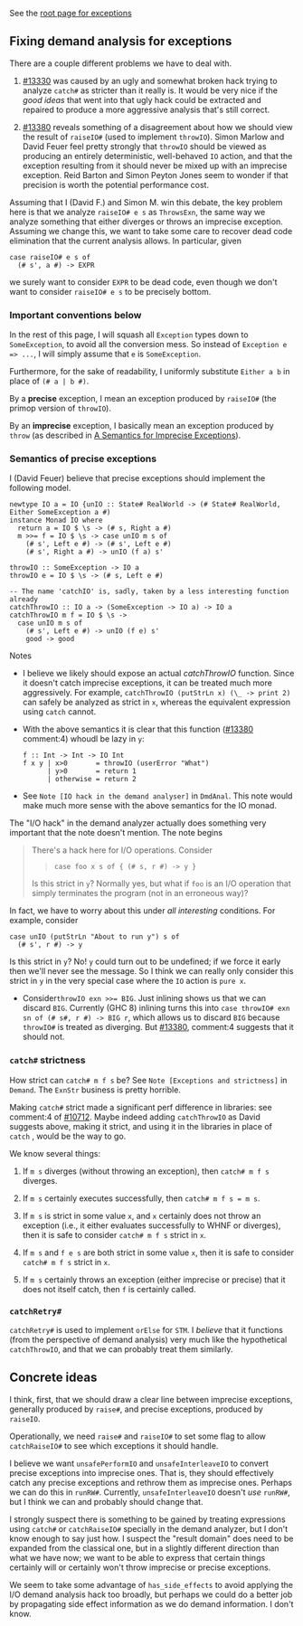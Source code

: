 
See the [root page for exceptions](exceptions)


## Fixing demand analysis for exceptions



There are a couple different problems we have to deal with.


1. [\#13330](https://gitlab.staging.haskell.org/ghc/ghc/issues/13330) was caused by an ugly and somewhat broken hack trying to analyze `catch#` as stricter than it really is. It would be very nice if the *good ideas* that went into that ugly hack could be extracted and repaired to produce a more aggressive analysis that's still correct.

1. [\#13380](https://gitlab.staging.haskell.org/ghc/ghc/issues/13380) reveals something of a disagreement about how we should view the result of `raiseIO#` (used to implement `throwIO`). Simon Marlow and David Feuer feel pretty strongly that `throwIO` should be viewed as producing an entirely deterministic, well-behaved `IO` action, and that the exception resulting from it should never be mixed up with an imprecise exception. Reid Barton and Simon Peyton Jones seem to wonder if that precision is worth the potential performance cost.


Assuming that I (David F.) and Simon M. win this debate, the key problem here is that we analyze `raiseIO# e s` as `ThrowsExn`, the same way we analyze something that either diverges or throws an imprecise exception. Assuming we change this, we want to take some care to recover dead code elimination that the current analysis allows. In particular, given


```
case raiseIO# e s of
  (# s', a #) -> EXPR
```


we surely want to consider `EXPR` to be dead code, even though we don't want to consider `raiseIO# e s` to be precisely bottom.


### Important conventions below



In the rest of this page, I will squash all `Exception` types down to `SomeException`, to avoid all the conversion mess. So instead of `Exception e => ...`, I will simply assume that `e` is `SomeException`.



Furthermore, for the sake of readability, I uniformly substitute `Either a b` in place of `(# a | b #)`.



By a **precise** exception, I mean an exception produced by `raiseIO#` (the primop version of `throwIO`).



By an **imprecise** exception, I basically mean an exception produced by `throw` (as described in [
A Semantics for Imprecise Exceptions](https://www.microsoft.com/en-us/research/publication/a-semantics-for-imprecise-exceptions/)).


### Semantics of precise exceptions



I (David Feuer) believe that precise exceptions should implement the following model.


```
newtype IO a = IO {unIO :: State# RealWorld -> (# State# RealWorld, Either SomeException a #)
instance Monad IO where
  return a = IO $ \s -> (# s, Right a #)
  m >>= f = IO $ \s -> case unIO m s of
    (# s', Left e #) -> (# s', Left e #)
    (# s', Right a #) -> unIO (f a) s'

throwIO :: SomeException -> IO a
throwIO e = IO $ \s -> (# s, Left e #)

-- The name 'catchIO' is, sadly, taken by a less interesting function already
catchThrowIO :: IO a -> (SomeException -> IO a) -> IO a
catchThrowIO m f = IO $ \s ->
  case unIO m s of
    (# s', Left e #) -> unIO (f e) s'
    good -> good
```


Notes


- I believe we likely should expose an actual *catchThrowIO* function. Since it doesn't catch imprecise exceptions, it can be treated much more aggressively. For example, `catchThrowIO (putStrLn x) (\_ -> print 2)` can safely be analyzed as strict in `x`, whereas the equivalent expression using `catch` cannot.

- With the above semantics it is clear that this function ([\#13380](https://gitlab.staging.haskell.org/ghc/ghc/issues/13380) comment:4) whoudl be lazy in `y`:

  ```wiki
  f :: Int -> Int -> IO Int
  f x y | x>0       = throwIO (userError "What")
        | y>0       = return 1
        | otherwise = return 2
  ```

- See `Note [IO hack in the demand analyser]` in `DmdAnal`.  This note would make much more sense with the above semantics for the IO monad.


The "I/O hack" in the demand analyzer actually does something very important that the note doesn't mention. The note begins


>
>
> There's a hack here for I/O operations.  Consider
>
>
> >
> >
> > `case foo x s of { (# s, r #) -> y }`
> >
> >
>
>
> Is this strict in `y`?  Normally yes, but what if `foo` is an I/O
> operation that simply terminates the program (not in an erroneous way)?
>
>


In fact, we have to worry about this under *all interesting* conditions. For example, consider


```
case unIO (putStrLn "About to run y") s of
  (# s', r #) -> y
```


Is this strict in `y`? No! `y` could turn out to be undefined; if we force it early then we'll never see the message. So I think we can really only consider this strict in `y` in the very special case where the `IO` action is `pure x`.


- Consider`throwIO exn >>= BIG`.  Just inlining shows us that we can discard `BIG`.  Currently (GHC 8) inlining turns this into `case throwIO# exn sn of (# s#, r #) -> BIG r`, which allows us to discard `BIG` because `throwIO#` is treated as diverging.  But [\#13380](https://gitlab.staging.haskell.org/ghc/ghc/issues/13380), comment:4 suggests that it should not.

### `catch#` strictness



How strict can `catch# m f s` be? See `Note [Exceptions and strictness]` in `Demand`.  The `ExnStr` business is pretty horrible.



Making `catch#` strict made a significant perf difference in libraries: see comment:4 of [\#10712](https://gitlab.staging.haskell.org/ghc/ghc/issues/10712).   Maybe indeed adding `catchThrowIO` as David suggests above, making it strict, and using it in the libraries in place of `catch` , would be the way to go.



We know several things:


1. If `m s` diverges (without throwing an exception), then `catch# m f s` diverges.

1. If `m s` certainly executes successfully, then `catch# m f s = m s`.

1. If `m s` is strict in some value `x`, and `x` certainly does not throw an exception (i.e., it either evaluates successfully to WHNF or diverges), then it is safe to consider `catch# m f s` strict in `x`.

1. If `m s` and `f e s` are both strict in some value `x`, then it is safe to consider `catch# m f s` strict in `x`.

1. If `m s` certainly throws an exception (either imprecise or precise) that it does not itself catch, then `f` is certainly called.

### `catchRetry#`



`catchRetry#` is used to implement `orElse` for `STM`. I *believe* that it functions (from the perspective of demand analysis) very much like the hypothetical `catchThrowIO`, and that we can probably treat them similarly.


## Concrete ideas



I think, first, that we should draw a clear line between imprecise exceptions, generally produced by `raise#`, and precise exceptions, produced by `raiseIO`.



Operationally, we need `raise#` and `raiseIO#` to set some flag to allow `catchRaiseIO#` to see which exceptions it should handle.



I believe we want `unsafePerformIO` and `unsafeInterleaveIO` to convert precise exceptions into imprecise ones. That is, they should effectively catch any precise exceptions and rethrow them as imprecise ones. Perhaps we can do this in `runRW#`. Currently, `unsafeInterleaveIO` doesn't *use* `runRW#`, but I think we can and probably should change that.



I strongly suspect there is something to be gained by treating expressions using `catch#` or `catchRaiseIO#` specially in the demand analyzer, but I don't know enough to say just how. I suspect the "result domain" does need to be expanded from the classical one, but in a slightly different direction than what we have now; we want to be able to express that certain things certainly will or certainly won't throw imprecise or precise exceptions.



We seem to take some advantage of `has_side_effects` to avoid applying the I/O demand analysis hack too broadly, but perhaps we could do a better job by propagating side effect information as we do demand information. I don't know.


